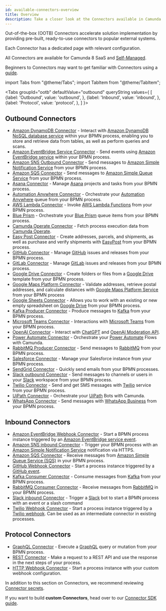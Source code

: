 ```yaml
---
id: available-connectors-overview
title: Overview
description: Take a closer look at the Connectors available in Camunda 8.
---
```


Out-of-the-box (OOTB) Connectors accelerate solution implementation by providing pre-built, ready-to-use connectors to popular external systems.

Each Connector has a dedicated page with relevant configuration.

All Connectors are available for Camunda 8 SaaS and [Self-Managed](/self-managed/connectors-deployment/install-and-start.md).

Beginners to Connectors may want to get familiar with Connectors using a [guide](/guides/configuring-out-of-the-box-connector.md).

import Tabs from "@theme/Tabs";
import TabItem from "@theme/TabItem";

<Tabs groupId="ootb" defaultValue="outbound" queryString values={
[
{label: 'Outbound', value: 'outbound', },
{label: 'Inbound', value: 'inbound', },
{label: 'Protocol', value: 'protocol', },
]
}>

<TabItem value='outbound'>

## Outbound Connectors

- [Amazon DynamoDB Connector](/components/connectors/out-of-the-box-connectors/amazon-dynamodb.md) - Interact with [Amazon DynamoDB NoSQL database service](https://aws.amazon.com/dynamodb/) within your BPMN process, enabling you to store and retrieve data from tables, as well as perform queries and scans.
- [Amazon EventBridge Service Connector](/components/connectors/out-of-the-box-connectors/amazon-eventbridge.md) - Send events using [Amazon EventBridge service](https://aws.amazon.com/eventbridge/) within your BPMN process.
- [Amazon SNS Outbound Connector](/components/connectors/out-of-the-box-connectors/amazon-sns.md) - Send messages to [Amazon Simple Notification Service](https://aws.amazon.com/sns/) from your BPMN process.
- [Amazon SQS Connector](/components/connectors/out-of-the-box-connectors/amazon-sqs.md) - Send messages to [Amazon Simple Queue Service](https://aws.amazon.com/sqs/) from your BPMN process.
- [Asana Connector](/components/connectors/out-of-the-box-connectors/asana.md) - Manage [Asana](https://asana.com/) projects and tasks from your BPMN process.
- [Automation Anywhere Connector](/components/connectors/out-of-the-box-connectors/automation-anywhere.md) - Orchestrate your [Automation Anywhere](https://www.automationanywhere.com/) queue from your BPMN process.
- [AWS Lambda Connector](/components/connectors/out-of-the-box-connectors/aws-lambda.md) - Invoke [AWS Lambda Functions](https://aws.amazon.com/lambda/) from your BPMN process.
- [Blue Prism](/components/connectors/out-of-the-box-connectors/blueprism.md) - Orchestrate your [Blue Prism](https://www.blueprism.com/) queue items from your BPMN process.
- [Camunda Operate Connector](/components/connectors/out-of-the-box-connectors/operate.md) - Fetch process execution data from [Camunda Operate](https://camunda.com/platform/operate/).
- [Easy Post Connector](/components/connectors/out-of-the-box-connectors/aws-lambda.md) - Create addresses, parcels, and shipments, as well as purchase and verify shipments with [EasyPost](https://www.easypost.com/) from your BPMN process.
- [GitHub Connector](/components/connectors/out-of-the-box-connectors/github.md) - Manage [GitHub](https://github.com/) issues and releases from your BPMN process.
- [GitLab Connector](/components/connectors/out-of-the-box-connectors/gitlab.md) - Manage [GitLab](https://about.gitlab.com/) issues and releases from your BPMN process.
- [Google Drive Connector](/components/connectors/out-of-the-box-connectors/googledrive.md) - Create folders or files from a [Google Drive](https://www.google.com/drive/) template from your BPMN process.
- [Google Maps Platform Connector](/components/connectors/out-of-the-box-connectors/google-maps-platform.md) - Validate addresses, retrieve postal addresses, and calculate distances with [Google Maps Platform Service](https://mapsplatform.google.com/) from your BPMN process
- [Google Sheets Connector](/components/connectors/out-of-the-box-connectors/google-sheets.md) - Allows you to work with an existing or new empty spreadsheet on [Google Drive](https://drive.google.com/) from your BPMN process.
- [Kafka Producer Connector](/components/connectors/out-of-the-box-connectors/kafka.md) - Produce messages to [Kafka](https://kafka.apache.org/) from your BPMN process.
- [Microsoft Teams Connector](/components/connectors/out-of-the-box-connectors/microsoft-teams.md) - Interactions with [Microsoft Teams](https://www.microsoft.com/microsoft-teams/) from your BPMN process.
- [OpenAI Connector](/components/connectors/out-of-the-box-connectors/openai.md) - Interact with [ChatGPT](https://chat.openai.com/) and [OpenAI Moderation API](https://platform.openai.com/docs/guides/moderation/overview).
- [Power Automate Connector](/components/connectors/out-of-the-box-connectors/power-automate.md) - Orchestrate your [Power Automate](https://powerautomate.microsoft.com) Flows with Camunda.
- [RabbitMQ Producer Connector](/components/connectors/out-of-the-box-connectors/rabbitmq-outbound.md) - Send messages to [RabbitMQ](https://www.rabbitmq.com/) from your BPMN process.
- [Salesforce Connector](/components/connectors/out-of-the-box-connectors/salesforce.md) - Manage your Salesforce instance from your BPMN process.
- [SendGrid Connector](/components/connectors/out-of-the-box-connectors/sendgrid.md) - Quickly send emails from your BPMN processes.
- [Slack outbound Connector](/components/connectors/out-of-the-box-connectors/slack.md) - Send messages to channels or users in your [Slack](https://slack.com) workspace from your BPMN process.
- [Twilio Connector](/components/connectors/out-of-the-box-connectors/twilio.md) - Send and get SMS messages with [Twilio](https://www.twilio.com) service from your BPMN process.
- [UiPath Connector](/components/connectors/out-of-the-box-connectors/uipath.md) - Orchestrate your [UiPath](https://cloud.uipath.com) Bots with Camunda.
- [WhatsApp Connector](/components/connectors/out-of-the-box-connectors/whatsapp.md) - Send messages with [WhatsApp Business](https://business.whatsapp.com/) from your BPMN process.

</TabItem>

<TabItem value='inbound'>

## Inbound Connectors

- [Amazon EventBridge Webhook Connector](/components/connectors/out-of-the-box-connectors/amazon-eventbridge-webhook.md) - Start a BPMN process instance triggered by an [Amazon EventBridge service event](https://aws.amazon.com/eventbridge/).
- [Amazon SNS inbound Connector](/components/connectors/out-of-the-box-connectors/amazon-sns.md) - Trigger your BPMN process with an [Amazon Simple Notification Service](https://aws.amazon.com/sns/) notification via HTTPS.
- [Amazon SQS Connector](/components/connectors/out-of-the-box-connectors/amazon-sqs.md) - Receive messages from [Amazon Simple Queue Service (SQS)](https://aws.amazon.com/sqs/) in your BPMN process.
- [GitHub Webhook Connector](/components/connectors/out-of-the-box-connectors/github-webhook.md) - Start a process instance triggered by a [GitHub event](https://docs.github.com/en/developers/webhooks-and-events/webhooks/about-webhooks).
- [Kafka Consumer Connector](/components/connectors/out-of-the-box-connectors/kafka-inbound.md) - Consume messages from [Kafka](https://kafka.apache.org/) from your BPMN process.
- [RabbitMQ Consumer Connector](/components/connectors/out-of-the-box-connectors/rabbitmq-inbound.md) - Receive messages from [RabbitMQ](https://www.rabbitmq.com/) in your BPMN process.
- [Slack inbound Connector](/components/connectors/out-of-the-box-connectors/slack-inbound.md) - Trigger a [Slack](https://slack.com) bot to start a BPMN process with an event or a slash command
- [Twilio Webhook Connector](/components/connectors/out-of-the-box-connectors/twilio-webhook.md) - Start a process instance triggered by a [Twilio webhook](https://www.twilio.com/docs/usage/webhooks). Can be used as an intermediate connector in existing processes.

</TabItem>

<TabItem value='protocol'>

## Protocol Connectors

- [GraphQL Connector](/components/connectors/protocol/graphql.md) - Execute a [GraphQL](https://graphql.org/) query or mutation from your BPMN process.
- [REST Connector](/components/connectors/protocol/rest.md) - Make a request to a REST API and use the response in the next steps of your process.
- [HTTP Webhook Connector](/components/connectors/protocol/http-webhook.md) - Start a process instance with your custom webhook configuration.

</TabItem>

</Tabs>

In addition to this section on Connectors, we recommend reviewing [Connector secrets](/components/console/manage-clusters/manage-secrets.md).

If you want to build **custom Connectors**, head over to our [Connector SDK guide](/components/connectors/custom-built-connectors/connector-sdk.md).
